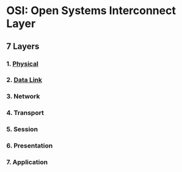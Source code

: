 # OSI: Open Systems Interconnect Layer

## 7 Layers

### 1. [Physical](./1-physical)

### 2. [Data Link](./2-data-link)

### 3. Network

### 4. Transport

### 5. Session

### 6. Presentation

### 7. Application